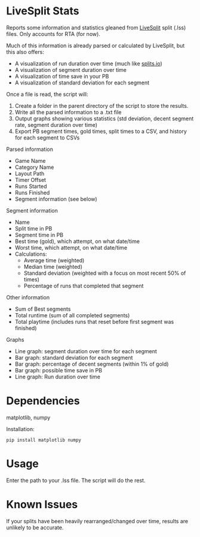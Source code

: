 # LiveSplit Stats

Reports some information and statistics gleaned from [LiveSplit](http://livesplit.org/) split (.lss) files. Only accounts for RTA (for now).

Much of this information is already parsed or calculated by LiveSplit, but this also offers:
* A visualization of run duration over time (much like [splits.io](https://splits.io))
* A visualization of segment duration over time
* A visualization of time save in your PB
* A visualization of standard deviation for each segment

Once a file is read, the script will:

1. Create a folder in the parent directory of the script to store the results.
2. Write all the parsed information to a .txt file
3. Output graphs showing various statistics (std deviation, decent segment rate, segment duration over time)
4. Export PB segment times, gold times, split times to a CSV, and history for each segment to CSVs

Parsed information
* Game Name
* Category Name
* Layout Path
* Timer Offset
* Runs Started
* Runs Finished
* Segment information (see below)

Segment information
* Name
* Split time in PB
* Segment time in PB
* Best time (gold), which attempt, on what date/time
* Worst time, which attempt, on what date/time
* Calculations:
    * Average time (weighted)
    * Median time (weighted)
    * Standard deviation (weighted with a focus on most recent 50% of times)
    * Percentage of runs that completed that segment

Other information
* Sum of Best segments
* Total runtime (sum of all completed segments)
* Total playtime (includes runs that reset before first segment was finished)

Graphs
* Line graph: segment duration over time for each segment
* Bar graph: standard deviation for each segment
* Bar graph: percentage of decent segments (within 1% of gold)
* Bar graph: possible time save in PB
* Line graph: Run duration over time

# Dependencies

matplotlib, numpy

Installation:

```pip install matplotlib numpy```

# Usage

Enter the path to your .lss file. The script will do the rest.

# Known Issues

If your splits have been heavily rearranged/changed over time, results are unlikely to be accurate.

